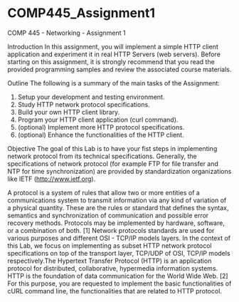 # COMP445_Assignment1
COMP 445 - Networking - Assignment 1

Introduction
In this assignment, you will implement a simple HTTP client application and experiment it in real HTTP Servers (web servers). 
Before starting on this assignment, it is strongly recommend that you read the provided programming samples and review the 
associated course materials.

Outline
The following is a summary of the main tasks of the Assignment:
1. Setup your development and testing environment.
2. Study HTTP network protocol specifications.
3. Build your own HTTP client library.
4. Program your HTTP client application (curl command).
5. (optional) Implement more HTTP protocol specifications.
6. (optional) Enhance the functionalities of the HTTP client.

Objective
The goal of this Lab is to have your fist steps in implementing network protocol from its technical specifications. 
Generally, the specifications of network protocol (for example FTP for file transfer and NTP for time synchronization) are 
provided by standardization organizations like IETF (http://www.ietf.org).

A protocol is a system of rules that allow two or more entities of a communications system to transmit information via any 
kind of variation of a physical quantity. These are the rules or standard that defines the syntax, semantics and 
synchronization of communication and possible error recovery methods. Protocols may be implemented by hardware, software, 
or a combination of both. [1] Network protocols standards are used for various purposes and different OSI - TCP/IP models layers. 
In the context of this Lab, we focus on implementing as subset HTTP network protocol specifications on top of the transport layer, 
TCP/UDP of OSI, TCP/IP models respectively.The Hypertext Transfer Protocol (HTTP) is an application protocol for distributed, 
collaborative, hypermedia information systems. HTTP is the foundation of data communication for the World Wide Web. [2]
For this purpose, you are requested to implement the basic functionalities of cURL command line, 
the functionalities that are related to HTTP protocol.
